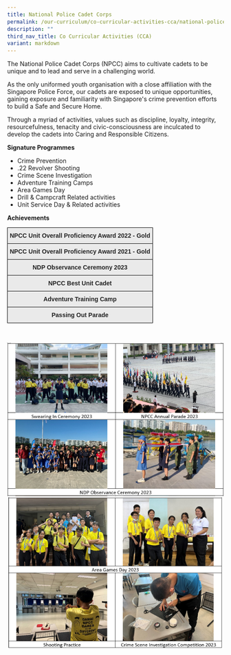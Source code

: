```yaml
---
title: National Police Cadet Corps
permalink: /our-curriculum/co-curricular-activities-cca/national-police-cadet-corps/
description: ""
third_nav_title: Co Curricular Activities (CCA)
variant: markdown
---
```

<p>The National Police Cadet Corps (NPCC) aims to cultivate cadets to be unique and to lead and serve in a challenging world.&nbsp;</p>
<p>As the only uniformed youth organisation with a close affiliation with the Singapore Police Force, our cadets are exposed to unique opportunities, gaining exposure and familiarity with Singapore's crime prevention efforts to build a Safe and Secure Home.&nbsp;</p>
<p>Through a myriad of activities, values such as discipline, loyalty, integrity, resourcefulness, tenacity and civic-consciousness are inculcated to develop the cadets into Caring and Responsible Citizens.&nbsp;</p>

**Signature Programmes**&nbsp;

*   Crime Prevention
*   .22 Revolver Shooting
*   Crime Scene Investigation
*   Adventure Training Camps
*   Area Games Day
*   Drill &amp; Campcraft Related activities
*   Unit Service Day &amp; Related activities


<p><strong>Achievements</strong>

<style type="text/css">
.tg  {border-collapse:collapse;border-spacing:0;}
.tg td{border-color:black;border-style:solid;border-width:1px;font-family:Arial, sans-serif;font-size:14px;
  overflow:hidden;padding:10px 5px;word-break:normal;}
.tg th{border-color:black;border-style:solid;border-width:1px;font-family:Arial, sans-serif;font-size:14px;
  font-weight:normal;overflow:hidden;padding:10px 5px;word-break:normal;}
.tg .tg-j0e3{background-color:#EAEAEA;color:#222;font-weight:bold;text-align:center;vertical-align:middle}
</style>
<table class="tg">
<thead>
  <tr>
    <th class="tg-j0e3"><span style="color:#222;background-color:#EAEAEA">NPCC Unit Overall Proficiency Award 2022 - Gold </span></th>
  </tr>
</thead>
<tbody>
  <tr>
    <td class="tg-j0e3"><span style="color:#222;background-color:#EAEAEA">NPCC Unit Overall Proficiency Award 2021 - Gold  </span></td>
  </tr>
  <tr>
    <td class="tg-j0e3"><span style="color:#222;background-color:#EAEAEA"> NDP Observance Ceremony 2023</span></td>
  </tr>
  <tr>
    <td class="tg-j0e3"><span style="color:#222;background-color:#EAEAEA"> NPCC Best Unit Cadet</span></td>
  </tr>
  <tr>
    <td class="tg-j0e3"><span style="color:#222;background-color:#EAEAEA">Adventure Training Camp </span></td>
  </tr>
  <tr>
    <td class="tg-j0e3"><span style="color:#222;background-color:#EAEAEA"> Passing Out Parade</span></td>
  </tr>
</tbody>
</table>
<br>

![NPCC_2401](/images/CCA/NPCC101.png)
![NPCC_2402](/images/CCA/NPCC102.png)</p>